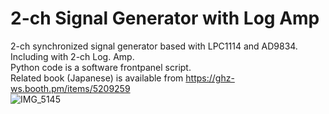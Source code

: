 # 2-ch Signal Generator with Log Amp 

2-ch synchronized signal generator based with LPC1114 and AD9834.<br>
Including with 2-ch Log. Amp.<br>
Python code is a software frontpanel script.<br>
Related book (Japanese) is available from https://ghz-ws.booth.pm/items/5209259 <br>
![IMG_5145](https://user-images.githubusercontent.com/52226620/220907341-4bdde217-4c21-4511-8445-6eaebfaa791d.jpg)
